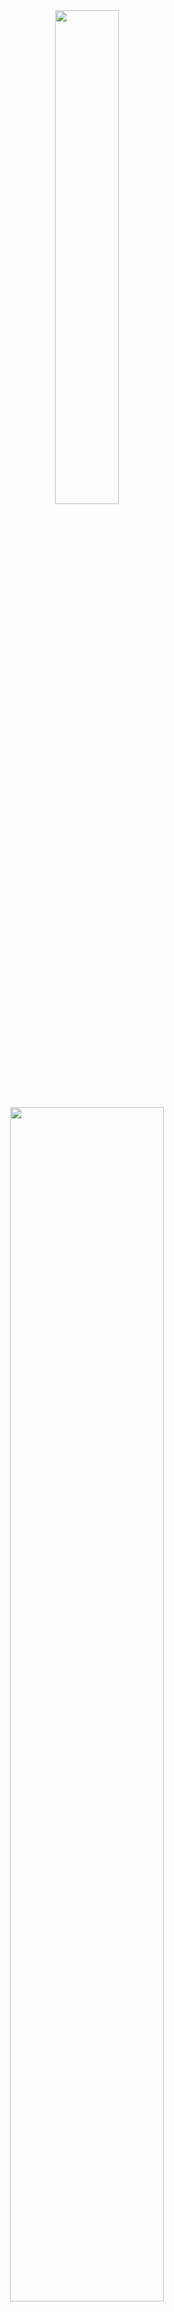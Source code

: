 <img align="right" width="30%">
<p align="center">
<br><br>
<img src="https://media3.giphy.com/media/v1.Y2lkPTc5MGI3NjExcGMyMHh2a2s1YWx3NHlhOXU1NDlhY3c0amVndGl4Mmw4cHlnbmUzZSZlcD12MV9pbnRlcm5hbF9naWZfYnlfaWQmY3Q9Zw/5tdI4XfHKhJ3mIlG4O/giphy.gif" width="45%">
<img width="70%" src= "https://readme-typing-svg.demolab.com?font=Fira+Code&pause=2000&color=FFFFFF&background=FF6AAA00&vCenter=false&multiline=true&width=435&height=30&lines=Hi+👋%2C+I'm+Korbila"><br>
<samp>
My Purpose of Spreading the Bots Here is for People to Improve, Look and Learn Things from Here.<br>
New infrastructures are coming soon, Get Ready!<br>
</samp>
<img src="https://komarev.com/ghpvc/?username=mykorbila">
</p>
![](https://github-readme-stats.vercel.app/api?username=mykorbila&theme=highcontrast&hide_border=false&include_all_commits=true&count_private=true)<br/>
![](https://github-readme-streak-stats.herokuapp.com/?user=mykorbila&theme=highcontrast&hide_border=false)<br/>
![](https://github-readme-stats.vercel.app/api/top-langs/?username=mykorbila&theme=highcontrast&hide_border=false&include_all_commits=true&count_private=true&layout=compact)
<br>


